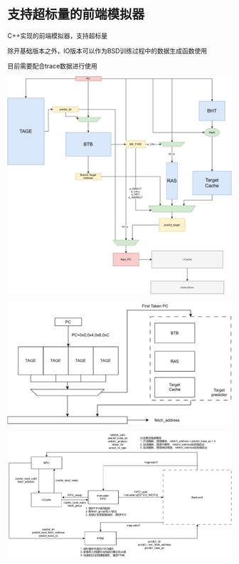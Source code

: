 # 支持超标量的前端模拟器

C++实现的前端模拟器，支持超标量

除开基础版本之外，IO版本可以作为BSD训练过程中的数据生成函数使用

目前需要配合trace数据进行使用

![BPU-arch](https://github.com/WattskiTian/C_tage-tage_IO/blob/master/front.svg)

![BPU-top-arch](https://github.com/WattskiTian/C_tage-tage_IO/blob/master/BPU_arch.svg)

![front-end-top-arch](https://github.com/WattskiTian/C_tage-tage_IO/blob/master/front_end_top.svg)